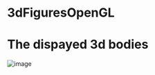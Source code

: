 # 3dFiguresOpenGL
# The dispayed 3d bodies
![image](https://github.com/Zarathustra4/3dFiguresOpenGL/assets/68013193/85f49810-625f-4426-8476-3cc9ffe96ebd)
